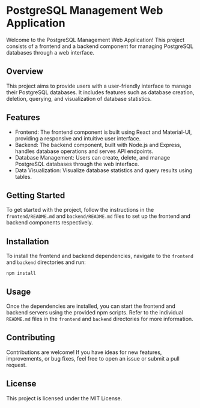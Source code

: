 PostgreSQL Management Web Application
=====================================

Welcome to the PostgreSQL Management Web Application! This project consists of a frontend and a backend component for managing PostgreSQL databases through a web interface.

Overview
--------

This project aims to provide users with a user-friendly interface to manage their PostgreSQL databases. It includes features such as database creation, deletion, querying, and visualization of database statistics.

Features
--------

-   Frontend: The frontend component is built using React and Material-UI, providing a responsive and intuitive user interface.
-   Backend: The backend component, built with Node.js and Express, handles database operations and serves API endpoints.
-   Database Management: Users can create, delete, and manage PostgreSQL databases through the web interface.
-   Data Visualization: Visualize database statistics and query results using tables.

Getting Started
---------------

To get started with the project, follow the instructions in the `frontend/README.md` and `backend/README.md` files to set up the frontend and backend components respectively.

Installation
------------

To install the frontend and backend dependencies, navigate to the `frontend` and `backend` directories and run:


`npm install`

Usage
-----

Once the dependencies are installed, you can start the frontend and backend servers using the provided npm scripts. Refer to the individual `README.md` files in the `frontend` and `backend` directories for more information.

Contributing
------------

Contributions are welcome! If you have ideas for new features, improvements, or bug fixes, feel free to open an issue or submit a pull request.

License
-------

This project is licensed under the MIT License.